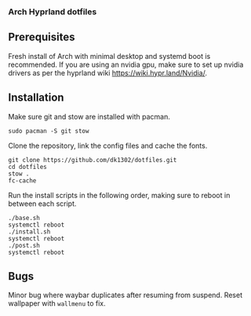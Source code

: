 ### Arch Hyprland dotfiles
## Prerequisites
Fresh install of Arch with minimal desktop and systemd boot is recommended. If you are using an nvidia gpu, make sure to set up nvidia drivers as per the hyprland wiki https://wiki.hypr.land/Nvidia/. 

## Installation
Make sure git and stow are installed with pacman.
```
sudo pacman -S git stow
```
Clone the repository, link the config files and cache the fonts.
```
git clone https://github.com/dk1302/dotfiles.git
cd dotfiles
stow .
fc-cache
```
Run the install scripts in the following order, making sure to reboot in between each script.
```
./base.sh
systemctl reboot
./install.sh
systemctl reboot
./post.sh
systemctl reboot
```
## Bugs
Minor bug where waybar duplicates after resuming from suspend. Reset wallpaper with `wallmenu` to fix.
